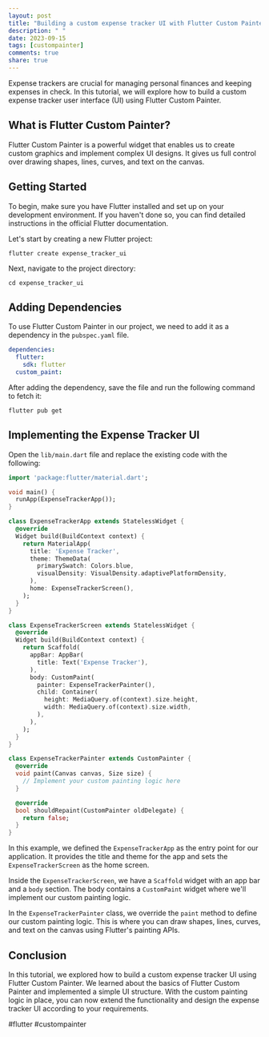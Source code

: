 ```yaml
---
layout: post
title: "Building a custom expense tracker UI with Flutter Custom Painter"
description: " "
date: 2023-09-15
tags: [custompainter]
comments: true
share: true
---
```


Expense trackers are crucial for managing personal finances and keeping expenses in check. In this tutorial, we will explore how to build a custom expense tracker user interface (UI) using Flutter Custom Painter. 

## What is Flutter Custom Painter?

Flutter Custom Painter is a powerful widget that enables us to create custom graphics and implement complex UI designs. It gives us full control over drawing shapes, lines, curves, and text on the canvas.

## Getting Started

To begin, make sure you have Flutter installed and set up on your development environment. If you haven't done so, you can find detailed instructions in the official Flutter documentation.

Let's start by creating a new Flutter project:

```
flutter create expense_tracker_ui
```

Next, navigate to the project directory:

```
cd expense_tracker_ui
```

## Adding Dependencies

To use Flutter Custom Painter in our project, we need to add it as a dependency in the `pubspec.yaml` file.

```yaml
dependencies:
  flutter:
    sdk: flutter
  custom_paint:
```

After adding the dependency, save the file and run the following command to fetch it:

```
flutter pub get
```

## Implementing the Expense Tracker UI

Open the `lib/main.dart` file and replace the existing code with the following:

```dart
import 'package:flutter/material.dart';

void main() {
  runApp(ExpenseTrackerApp());
}

class ExpenseTrackerApp extends StatelessWidget {
  @override
  Widget build(BuildContext context) {
    return MaterialApp(
      title: 'Expense Tracker',
      theme: ThemeData(
        primarySwatch: Colors.blue,
        visualDensity: VisualDensity.adaptivePlatformDensity,
      ),
      home: ExpenseTrackerScreen(),
    );
  }
}

class ExpenseTrackerScreen extends StatelessWidget {
  @override
  Widget build(BuildContext context) {
    return Scaffold(
      appBar: AppBar(
        title: Text('Expense Tracker'),
      ),
      body: CustomPaint(
        painter: ExpenseTrackerPainter(),
        child: Container(
          height: MediaQuery.of(context).size.height,
          width: MediaQuery.of(context).size.width,
        ),
      ),
    );
  }
}

class ExpenseTrackerPainter extends CustomPainter {
  @override
  void paint(Canvas canvas, Size size) {
    // Implement your custom painting logic here
  }

  @override
  bool shouldRepaint(CustomPainter oldDelegate) {
    return false;
  }
}
```

In this example, we defined the `ExpenseTrackerApp` as the entry point for our application. It provides the title and theme for the app and sets the `ExpenseTrackerScreen` as the home screen.

Inside the `ExpenseTrackerScreen`, we have a `Scaffold` widget with an app bar and a `body` section. The body contains a `CustomPaint` widget where we'll implement our custom painting logic.

In the `ExpenseTrackerPainter` class, we override the `paint` method to define our custom painting logic. This is where you can draw shapes, lines, curves, and text on the canvas using Flutter's painting APIs.

## Conclusion

In this tutorial, we explored how to build a custom expense tracker UI using Flutter Custom Painter. We learned about the basics of Flutter Custom Painter and implemented a simple UI structure. With the custom painting logic in place, you can now extend the functionality and design the expense tracker UI according to your requirements.

#flutter #custompainter